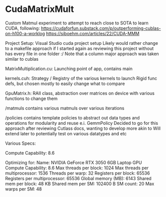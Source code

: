 # CudaMatrixMult

Custom Matmul experiment to attempt to reach close to SOTA to learn CUDA, following:
https://cudaforfun.substack.com/p/outperforming-cublas-on-h100-a-worklog
https://siboehm.com/articles/22/CUDA-MMM

Project Setup:
Visual Studio cuda project setup
    Likely would rather change to a makefile approach if I started again
    as reviewing this project without has every file in one folder :/
Note that a column major approach was taken similar to cublas

MatrixMultiplication.cu:
    Launching point of app, contains main

kernels.cuh:
    Strategy / Registry of the various kernels to launch
    Rigid func defs, but chosen mostly to easily change what to compare

GpuMatrix.h:
    RAII class, abstraction over matrices on device with various functions to change them

/matmuls
    contains various matmuls over various iterations

/policies
    contains template policies to abstract out data types and operations for modularity and reuse
    e.i. GemmPolicy
    Decided to go for this approach after reviewing Cutlass docs, wanting to develop more akin to 
    Will extend later to potentially test on various datatypes and etc

Various Specs:

Compute Capability: 8.6

Optimizing for:
Name: NVIDIA GeForce RTX 3050 6GB Laptop GPU
Compute Capability: 8.6
Max threads per block: 1024
Max threads per multiprocessor: 1536
Threads per warp: 32
Registers per block: 65536
Registers per multiprocessor: 65536
Global memory (MB): 6143
Shared mem per block: 48 KB
Shared mem per SM: 102400 B
SM count: 20
Max warps per SM: 48

